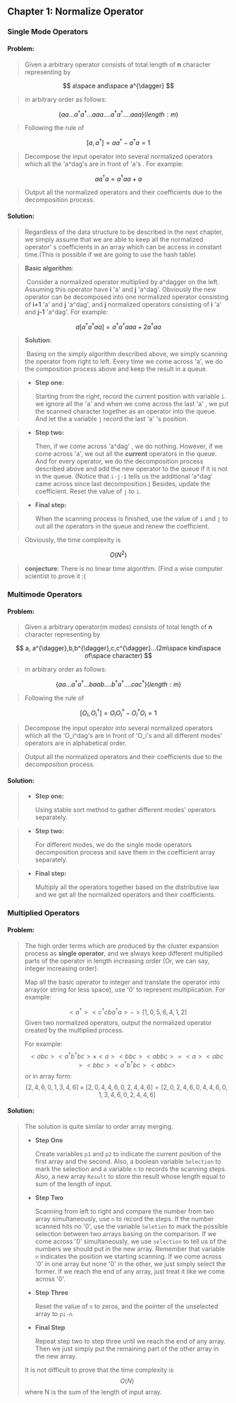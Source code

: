 ## Chapter 1: Normalize Operator

### Single Mode Operators 

#### Problem:

>Given a arbitrary operator consists of  total length of **n** character representing by  

$$
a\space and\space a^{\dagger}
$$

> in arbitrary order  as follows:

$$
\{aa...a^{\dagger}a^{\dagger}...aaa....a^{\dagger}a^{\dagger}....aaa\} (length:m)
$$

> Following the rule of 

$$
[a,a^{\dagger}]=aa^{\dagger}-a^{\dagger}a=1
$$

> Decompose the input operator into several normalized operators which all the 'a^dag's are in front of 'a's . For example:

$$
{aa^{\dagger}a}=a^{\dagger}aa+a
$$

> Output all the normalized operators and their coefficients due to the decomposition process.

#### Solution:

> Regardless of the data structure to be described in the next chapter, we simply assume that we are able to keep all the normalized operator' s coefficients in an array which can be access in constant time.(This is possible if we are going to use the hash table) 

> **Basic algorithm**:
>
> ​	Consider a normalized operator multiplied by a^dagger on the left. Assuming this operator have **i** 'a' and **j** 'a^dag'. Obviously the new operator can be decomposed into one normalized operator consisting of **i+1** 'a' and **j**  'a^dag', and **j** normalized operators consisting of **i** 'a' and **j-1** 'a^dag'. For example:

$$
a[a^{\dagger}a^{\dagger}aa]=a^{\dagger}a^{\dagger}aaa+2a^{\dagger}aa
$$

> **Solution**:
>
> ​	Basing on the simply algorithm described above, we simply scanning the operator from right to left. Every time we come across 'a', we do the composition process above and keep the result in a queue. 

> * **Step one:**
>
>   Starting from the right, record the current position with variable `i`. we ignore all the 'a' and when we come across the last 'a' , we put the scanned character together as an operator into the queue. And let the a variable `j` record the last 'a' 's position.

> * **Step two:**
>
>   Then, if we come across 'a^dag' , we do nothing. However, if we come across 'a', we out all the **current** operators in the queue. And for every operator, we do the decomposition process described above and add the new operator to the queue if it is not in the queue. (Notice that `i-j-1` tells us the additional 'a^dag' came across since last decomposition.) Besides, update the coefficient. Reset the value of `j` to `i`.

> * **Final step:**
>
>   When the scanning process is finished, use the value of `i` and `j` to out all the operators in the queue  and renew the coefficient.

> Obviously, the time complexity is

$$
O(N^2)
$$

> **conjecture**: There is no linear time algorithm. (Find a wise computer scientist to prove it :(

### Multimode Operators

#### Problem:

>Given a arbitrary operator(m modes) consists of  total length of **n** character representing by  

$$
a, a^{\dagger},b,b^{\dagger},c,c^{\dagger}...(2m\space kind\space of\space character)
$$

> in arbitrary order  as follows:

$$
\{aa...a^{\dagger}a^{\dagger}...baab....b^{\dagger}a^{\dagger}....cac^\dagger\} (length:m)
$$

> Following the rule of 

$$
[O_i,O_i^{\dagger}]=O_iO_i^{\dagger}-O_i^{\dagger}O_i=1
$$

> Decompose the input operator into several normalized operators which all the 'O_i^dag's are in front of 'O_i's and all different modes' operators are in alphabetical order.

> Output all the normalized operators and their coefficients due to the decomposition process.

#### Solution:

> * **Step one:**
>
>   Using stable sort method to gather different modes' operators separately.

> * **Step two:**
>
>   For different modes, we do the single mode operators decomposition process and save them in the coefficient array separately.

> * **Final step:**
>
>   Multiply all the operators together based on the distributive law and we get all the normalized operators and their coefficients.

### Multiplied Operators

#### Problem:
>The high order terms which are produced by the cluster expansion process as **single operator**, and we always keep different multiplied parts of the operator in length increasing order (Or, we can say, integer increasing order). 
>
>Map all the basic operator to integer and translate the operator into array(or string for less space), use '0' to represent multiplication. For example:
>
>$$
><a^{\dagger}><c^{\dagger}cba^{\dagger}a>->[1,0,5,6,4,1,2]
>$$
>Given two normalized operators, output the normalized operator created by the multiplied process.
>
>For example:
>$$
><abc><a^{\dagger}b^{\dagger}bc>\times<a><bbc><abbc>=<a><abc><bbc><a^{\dagger}b^{\dagger}bc><abbc>
>$$
>or in array form:
>$$
>[2,4,6,0,1,3,4,6]\times[2,0,4,4,6,0,2,4,4,6]=[2,0,2,4,6,0,4,4,6,0,1,3,4,6,0,2,4,4,6]
>$$

#### Solution:

> The solution is quite similar to order array merging. 
>
> * **Step One**
>
>   Create variables `p1` and `p2` to indicate the current position of the first array and the second. Also, a boolean variable `Selection` to mark the selection and a variable `n` to records the scanning steps. Also, a new array `Result` to store the result whose length equal to sum of the length of input.
>
> * **Step Two** 
>
>   Scanning from left to right and compare the number from two array simultaneously, use `n` to record the steps. If the number scanned hits no '0', use the variable `Seletion` to mark the possible selection between two arrays basing on the comparison. If we come across '0' simultaneously, we use `selection` to tell us of the numbers we should put in the new array. Remember that variable `n` indicates the position we starting scanning. If we come across '0' in one array but none '0' in the other, we just simply select the former. If we reach the end of any array, just treat it like we come across '0'. 
>
> * **Step Three**
>
>   Reset the value of `n` to zeros, and the pointer of the unselected array to `pi-n`.
>
> * **Final Step**  
>
>   Repeat step two to step three until we reach the end of any array. Then we just simply put the remaining part of the other array in the new array.
>
> It is not difficult to prove that the time complexity is
> $$
> O(N)
> $$
> where N is the sum of the length of input array.



